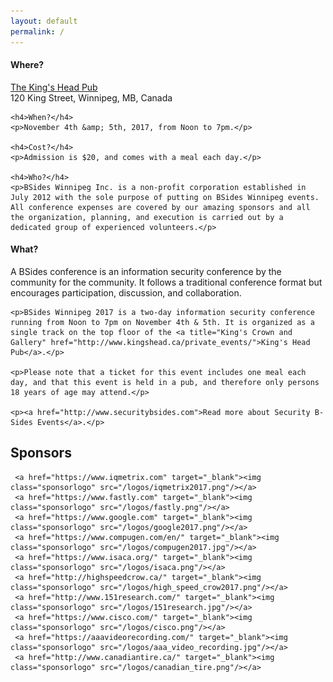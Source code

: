 ```yaml
---
layout: default
permalink: /
---
```


<div class="row marketing">
  <div class="col-lg-6">
    <h4>Where?</h4>
    <p><a href="http://www.kingshead.ca/">The King's Head Pub</a><br/>120 King Street, Winnipeg, MB, Canada</p>

    <h4>When?</h4>
    <p>November 4th &amp; 5th, 2017, from Noon to 7pm.</p>

    <h4>Cost?</h4>
    <p>Admission is $20, and comes with a meal each day.</p>

    <h4>Who?</h4>
    <p>BSides Winnipeg Inc. is a non-profit corporation established in July 2012 with the sole purpose of putting on BSides Winnipeg events. All conference expenses are covered by our amazing sponsors and all the organization, planning, and execution is carried out by a dedicated group of experienced volunteers.</p>
  </div>

  <div class="col-lg-6">
    <h4>What?</h4>
    <p>A BSides conference is an information security conference by the community for the community. It follows a traditional conference format but encourages participation, discussion, and collaboration.</p>

    <p>BSides Winnipeg 2017 is a two-day information security conference running from Noon to 7pm on November 4th & 5th. It is organized as a single track on the top floor of the <a title="King's Crown and Gallery" href="http://www.kingshead.ca/private_events/">King's Head Pub</a>.</p>

    <p>Please note that a ticket for this event includes one meal each day, and that this event is held in a pub, and therefore only persons 18 years of age may attend.</p>

    <p><a href="http://www.securitybsides.com">Read more about Security B-Sides Events</a>.</p>
  </div>
  <div class="col-lg-12">
    <h2>Sponsors</h2>
    <style>
      img.sponsorlogo { max-height:200px; max-width:300px; display:inline-block; padding:40px; }
      a.sponsortext { font-size:30px; font-weight:bold; display:inline-block; padding:20px }
    </style>

     <a href="https://www.iqmetrix.com" target="_blank"><img class="sponsorlogo" src="/logos/iqmetrix2017.png"/></a>
     <a href="https://www.fastly.com" target="_blank"><img class="sponsorlogo" src="/logos/fastly.png"/></a>
     <a href="https://www.google.com" target="_blank"><img class="sponsorlogo" src="/logos/google2017.png"/></a>
     <a href="https://www.compugen.com/en/" target="_blank"><img class="sponsorlogo" src="/logos/compugen2017.jpg"/></a>
     <a href="https://www.isaca.org/" target="_blank"><img class="sponsorlogo" src="/logos/isaca.png"/></a>
     <a href="http://highspeedcrow.ca/" target="_blank"><img class="sponsorlogo" src="/logos/high_speed_crow2017.png"/></a>
     <a href="http://www.151research.com/" target="_blank"><img class="sponsorlogo" src="/logos/151research.jpg"/></a>
     <a href="https://www.cisco.com/" target="_blank"><img class="sponsorlogo" src="/logos/cisco.png"/></a>
     <a href="https://aaavideorecording.com/" target="_blank"><img class="sponsorlogo" src="/logos/aaa_video_recording.jpg"/></a>
     <a href="http://www.canadiantire.ca/" target="_blank"><img class="sponsorlogo" src="/logos/canadian_tire.png"/></a>
  </div>
</div>
